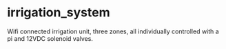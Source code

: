 # irrigation_system
Wifi connected irrigation unit, three zones, all individually controlled with a pi and 12VDC solenoid valves. 
